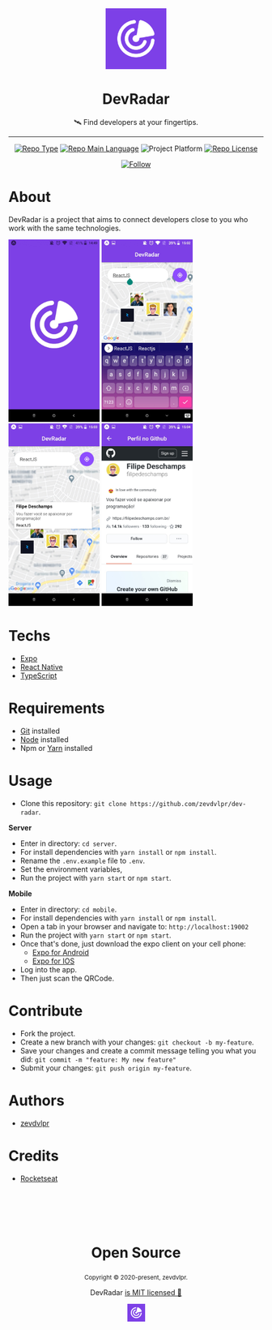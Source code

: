 <div align="center">
  <img src="/mobile/assets/icon.png" width="120" />    
  <h1>DevRadar</h1>  
  <p>🛰️ Find developers at your fingertips.</p>    
  <hr />    
  <p>
      <a href="https://rocketseat.com/"><img src="https://img.shields.io/badge/type-omnistack-green" alt="Repo Type" /></a>
      <a href="https://www.typescriptlang.org/"><img src="https://img.shields.io/badge/language-typescript-blue" alt="Repo Main Language" /></a>
      <img src="https://img.shields.io/badge/platform-mobile-cyan" alt="Project Platform" />                
      <a href="https://github.com/zevdvlpr/dev-radar/tree/main/LICENSE"><img src="https://img.shields.io/github/license/zevdvlpr/dev-radar?color=red&label=license" alt="Repo License" /></a>
  </p>     
  <p><a href="https://www.linkedin.com/in/zevdvlpr" target="_blank"><img src="https://img.shields.io/twitter/url?label=Connect%20%40zevdvlpr&logo=linkedin&url=https%3A%2F%2Fwww.twitter.com%2zevdvlpr%2F" alt="Follow" /></a><p>
</div>

# About

DevRadar is a project that aims to connect developers close to you who work with the same technologies.

<div>
  <img src="./.github/mobile-splash.jpeg" width="180px">
  <img src="./.github/mobile-main.jpeg" width="180px">
  <img src="./.github/mobile-main-dev.jpeg" width="180px">
  <img src="./.github/mobile-profile.jpeg" width="180px">
</div>

# Techs

 - [Expo](https://expo.io/)  
 - [React Native](https://reactnative.dev/)
 - [TypeScript](https://www.typescriptlang.org/)

# Requirements

- [Git](https://git-scm.com/) installed
- [Node](https://node.js.org/) installed
- Npm or [Yarn](https://yarnpkg.com/) installed

# Usage

- Clone this repository: `git clone https://github.com/zevdvlpr/dev-radar`.

**Server**

- Enter in directory: `cd server`.
- For install dependencies with `yarn install` or `npm install`.
- Rename the `.env.example` file to `.env`.
- Set the environment variables,
- Run the project with `yarn start` or `npm start`.

**Mobile**

- Enter in directory: `cd mobile`.
- For install dependencies with `yarn install` or `npm install`.
- Open a tab in your browser and navigate to: `http://localhost:19002`
- Run the project with `yarn start` or `npm start`.
- Once that's done, just download the expo client on your cell phone:
   - [Expo for Android](https://play.google.com/store/apps/details?id=host.exp.exponent&hl=pt_BR)
   - [Expo for IOS](https://apps.apple.com/br/app/expo-client/id982107779)
- Log into the app.
- Then just scan the QRCode.

# Contribute

- Fork the project.
- Create a new branch with your changes: `git checkout -b my-feature`.
- Save your changes and create a commit message telling you what you did: `git commit -m "feature: My new feature"`
- Submit your changes: `git push origin my-feature`.

# Authors

- [zevdvlpr](https://github.com/zevdvlpr)

# Credits 

- [Rocketseat](https://youtube.com/rocketseat)

<br>
<br>
<br>
<br>

<div align="center">
  <h1>Open Source</h1>
  <sub>Copyright © 2020-present, zevdvlpr.</sub>
  <p>DevRadar <a href="https://github.com/zevdvlpr/dev-radar/tree/main/LICENSE">is MIT licensed 💖</a></p>
  <img src="/mobile/assets/icon.png" width="35" />
</div>
